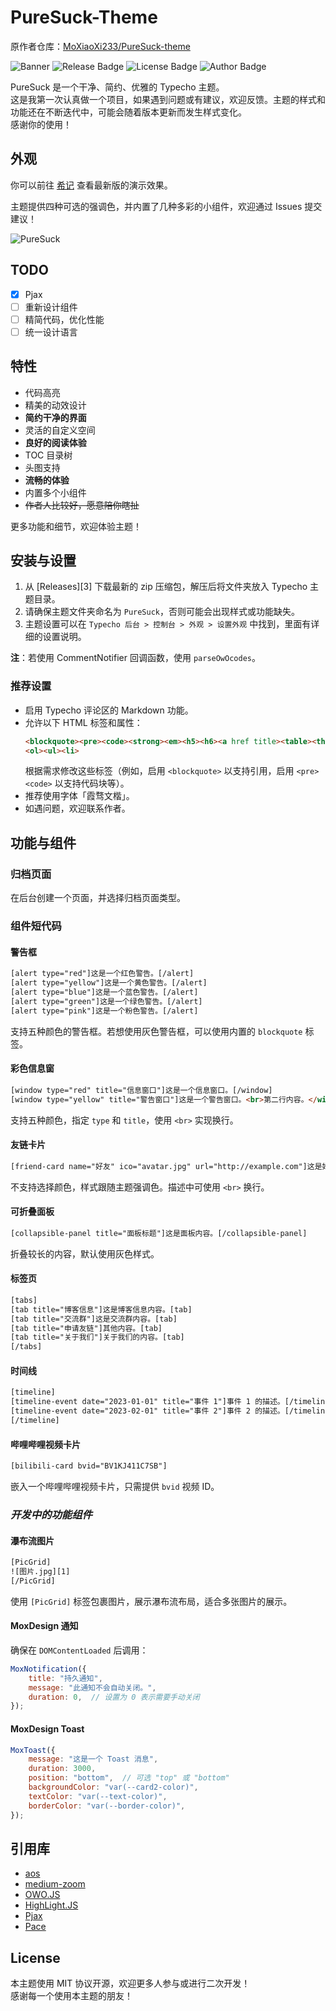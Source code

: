 
# PureSuck-Theme

原作者仓库：[MoXiaoXi233/PureSuck-theme](https://github.com/MoXiaoXi233/PureSuck-theme)

![Banner](https://s2.loli.net/2024/08/05/M4FTuyI2b7aU3Ag.png)
![Release Badge](https://img.shields.io/github/v/release/MoXiaoXi233/PureSuck-theme)
![License Badge](https://img.shields.io/badge/LICENSE-MIT-green)
![Author Badge](https://img.shields.io/badge/AUTHOR-MoXiify-pink)

PureSuck 是一个干净、简约、优雅的 Typecho 主题。  
这是我第一次认真做一个项目，如果遇到问题或有建议，欢迎反馈。主题的样式和功能还在不断迭代中，可能会随着版本更新而发生样式变化。  
感谢你的使用！

## 外观
你可以前往 [希记](https://note.moxiify.cn) 查看最新版的演示效果。

主题提供四种可选的强调色，并内置了几种多彩的小组件，欢迎通过 Issues 提交建议！

![PureSuck](https://s2.loli.net/2024/09/12/D8pVAM5QkwJzdjO.png)

## TODO
- [x] Pjax
- [ ] 重新设计组件
- [ ] 精简代码，优化性能
- [ ] 统一设计语言

## 特性
- 代码高亮
- 精美的动效设计
- **简约干净的界面**
- 灵活的自定义空间
- **良好的阅读体验**
- TOC 目录树
- 头图支持
- **流畅的体验**
- 内置多个小组件
- ~~作者人比较好，愿意陪你瞎扯~~

更多功能和细节，欢迎体验主题！

## 安装与设置

1. 从 [Releases][3] 下载最新的 zip 压缩包，解压后将文件夹放入 Typecho 主题目录。
2. 请确保主题文件夹命名为 `PureSuck`，否则可能会出现样式或功能缺失。
3. 主题设置可以在 `Typecho 后台 > 控制台 > 外观 > 设置外观` 中找到，里面有详细的设置说明。

**注**：若使用 CommentNotifier 回调函数，使用 `parseOwOcodes`。

### 推荐设置
- 启用 Typecho 评论区的 Markdown 功能。
- 允许以下 HTML 标签和属性：
    ```html
    <blockquote><pre><code><strong><em><h5><h6><a href title><table><thead><tr><th><tbody><td>
    <ol><ul><li>
    ```
  根据需求修改这些标签（例如，启用 `<blockquote>` 以支持引用，启用 `<pre><code>` 以支持代码块等）。
- 推荐使用字体「霞骛文楷」。
- 如遇问题，欢迎联系作者。

## 功能与组件

### 归档页面
在后台创建一个页面，并选择归档页面类型。

### 组件短代码

#### 警告框
```html
[alert type="red"]这是一个红色警告。[/alert]
[alert type="yellow"]这是一个黄色警告。[/alert]
[alert type="blue"]这是一个蓝色警告。[/alert]
[alert type="green"]这是一个绿色警告。[/alert]
[alert type="pink"]这是一个粉色警告。[/alert]
```
支持五种颜色的警告框。若想使用灰色警告框，可以使用内置的 `blockquote` 标签。

#### 彩色信息窗
```html
[window type="red" title="信息窗口"]这是一个信息窗口。[/window]
[window type="yellow" title="警告窗口"]这是一个警告窗口。<br>第二行内容。</window>
```
支持五种颜色，指定 `type` 和 `title`，使用 `<br>` 实现换行。

#### 友链卡片
```html
[friend-card name="好友" ico="avatar.jpg" url="http://example.com"]这是好友的描述。[/friend-card]
```
不支持选择颜色，样式跟随主题强调色。描述中可使用 `<br>` 换行。

#### 可折叠面板
```html
[collapsible-panel title="面板标题"]这是面板内容。[/collapsible-panel]
```
折叠较长的内容，默认使用灰色样式。

#### 标签页
```html
[tabs]
[tab title="博客信息"]这是博客信息内容。[tab]
[tab title="交流群"]这是交流群内容。[tab]
[tab title="申请友链"]其他内容。[tab]
[tab title="关于我们"]关于我们的内容。[tab]
[/tabs]
```

#### 时间线
```html
[timeline]
[timeline-event date="2023-01-01" title="事件 1"]事件 1 的描述。[/timeline-event]
[timeline-event date="2023-02-01" title="事件 2"]事件 2 的描述。[/timeline-event]
[/timeline]
```

#### 哔哩哔哩视频卡片
```html
[bilibili-card bvid="BV1KJ411C7SB"]
```
嵌入一个哔哩哔哩视频卡片，只需提供 `bvid` 视频 ID。

### *开发中的功能组件*

#### 瀑布流图片
```html
[PicGrid]
![图片.jpg][1]
[/PicGrid]
```
使用 `[PicGrid]` 标签包裹图片，展示瀑布流布局，适合多张图片的展示。

#### MoxDesign 通知
确保在 `DOMContentLoaded` 后调用：
```javascript
MoxNotification({
    title: "持久通知",
    message: "此通知不会自动关闭。",
    duration: 0,  // 设置为 0 表示需要手动关闭
});
```

#### MoxDesign Toast
```javascript
MoxToast({
    message: "这是一个 Toast 消息",
    duration: 3000,
    position: "bottom",  // 可选 "top" 或 "bottom"
    backgroundColor: "var(--card2-color)",
    textColor: "var(--text-color)",
    borderColor: "var(--border-color)",
});
```

## 引用库
- [aos](https://github.com/michalsnik/aos)
- [medium-zoom](https://github.com/francoischalifour/medium-zoom)
- [OWO.JS](https://github.com/DIYgod/OwO)
- [HighLight.JS](https://github.com/highlightjs/highlight.js)
- [Pjax](https://github.com/MoOx/pjax)
- [Pace](https://github.com/CodeByZach/pace)

## License
本主题使用 MIT 协议开源，欢迎更多人参与或进行二次开发！  
感谢每一个使用本主题的朋友！